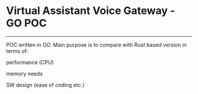 # Virtual Assistant Voice Gateway - GO POC

---

POC written in GO. Main purpose is to compare with Rust based version in terms of:

performance (CPU)

memory needs

SW design (ease of coding etc.)